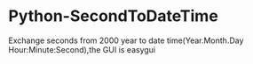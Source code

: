 # Python-SecondToDateTime
Exchange seconds from 2000 year to date time(Year.Month.Day Hour:Minute:Second),the GUI is easygui
